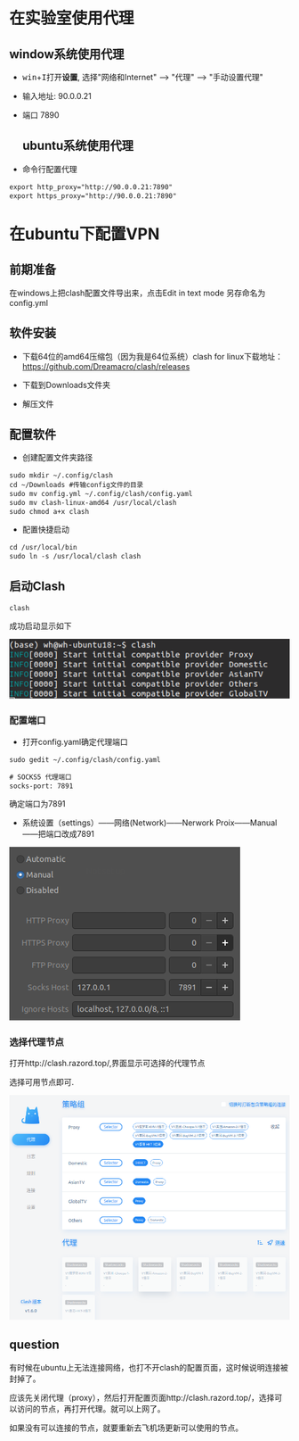 # 在实验室使用代理

## window系统使用代理

- <kbd>win</kbd>+<kbd>I</kbd>打开**设置**, 选择"网络和Internet" --> "代理" --> "手动设置代理"
- 输入地址: 90.0.0.21
- 端口 7890

  ## ubuntu系统使用代理

- 命令行配置代理

```
export http_proxy="http://90.0.0.21:7890"
export https_proxy="http://90.0.0.21:7890"
```

# 在ubuntu下配置VPN







## 前期准备

在windows上把clash配置文件导出来，点击Edit in text mode 另存命名为config.yml

## 软件安装

- 下载64位的amd64压缩包（因为我是64位系统）clash for linux下载地址：https://github.com/Dreamacro/clash/releases

- 下载到Downloads文件夹
- 解压文件

## 配置软件

- 创建配置文件夹路径

```
sudo mkdir ~/.config/clash
cd ~/Downloads #传输config文件的目录
sudo mv config.yml ~/.config/clash/config.yaml
sudo mv clash-linux-amd64 /usr/local/clash
sudo chmod a+x clash
```

- 配置快捷启动

```
cd /usr/local/bin
sudo ln -s /usr/local/clash clash
```



## 启动Clash

```
clash
```

成功启动显示如下

![image-20210624152404857](image-20210624152404857.png)



### 配置端口

- 打开config.yaml确定代理端口

```
sudo gedit ~/.config/clash/config.yaml
```

```
# SOCKS5 代理端口
socks-port: 7891
```

确定端口为7891

- 系统设置（settings）——网络(Network)——Nerwork Proix——Manual——把端口改成7891

![image-20210624152732479](image-20210624152732479.png)



### 选择代理节点

打开http://clash.razord.top/,界面显示可选择的代理节点

选择可用节点即可.



![image-20210624152902464](image-20210624152902464.png)





## question

有时候在ubuntu上无法连接网络，也打不开clash的配置页面，这时候说明连接被封掉了。

应该先关闭代理（proxy），然后打开配置页面http://clash.razord.top/，选择可以访问的节点，再打开代理。就可以上网了。



如果没有可以连接的节点，就要重新去飞机场更新可以使用的节点。
